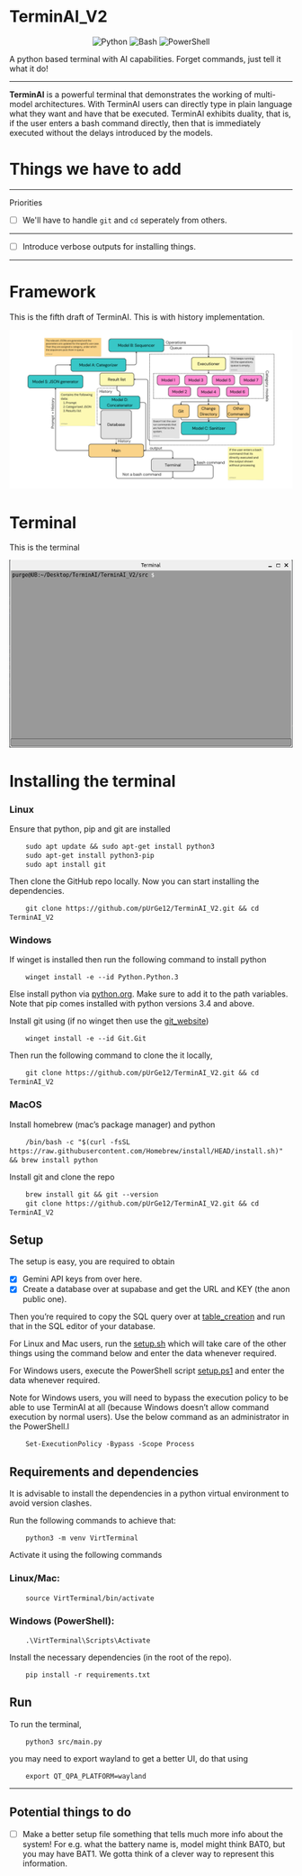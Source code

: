 # TerminAI_V2

<p align="center">
  <img src="https://img.shields.io/badge/Code-Python-informational?style=flat&logo=python&color=blue" alt="Python" />
  <img src="https://img.shields.io/badge/Code-Bash-informational?style=flat&logo=gnu-bash&color=lightgrey" alt="Bash" />
  <img src="https://img.shields.io/badge/Code-PowerShell-informational?style=flat&logo=powershell&color=blue" alt="PowerShell" />
</p>


A python based terminal with AI capabilities. Forget commands, just tell it what it do!

---

**TerminAI** is a powerful terminal that demonstrates the working of multi-model architectures. With TerminAI users can directly type in plain language what they want and have that be executed. TerminAI exhibits duality, that is, if the user enters a bash command directly, then that is immediately executed without the delays introduced by the models.


# Things we have to add

---
Priorities

- [ ] We'll have to handle `git` and `cd` seperately from others. 

---

- [ ] Introduce verbose outputs for installing things.

---

# Framework 

This is the fifth draft of TerminAI. This is with history implementation.

![TerminAI](./utils/images/TerminAI_V2_draft_7.png)

# Terminal

This is the terminal

![Terminal](./utils/Terminal_GUI/images/terminal_2.png)

# Installing the terminal 

### Linux

Ensure that python, pip and git are installed

		sudo apt update && sudo apt-get install python3
		sudo apt-get install python3-pip
		sudo apt install git

Then clone the GitHub repo locally. Now you can start installing the dependencies.

		git clone https://github.com/pUrGe12/TerminAI_V2.git && cd TerminAI_V2


### Windows 

If winget is installed then run the following command to install python

		winget install -e --id Python.Python.3

Else install python via [python.org](https://www.python.org/downloads). Make sure to add it to the path variables. Note that pip comes installed with python versions 3.4 and above.

Install git using (if no winget then use the [git_website](https://git-scm.com))

		winget install -e --id Git.Git

Then run the following command to clone the it locally,

		git clone https://github.com/pUrGe12/TerminAI_V2.git && cd TerminAI_V2

### MacOS

Install homebrew (mac’s package manager) and python

		/bin/bash -c "$(curl -fsSL https://raw.githubusercontent.com/Homebrew/install/HEAD/install.sh)" && brew install python


Install git and clone the repo

		brew install git && git --version
		git clone https://github.com/pUrGe12/TerminAI_V2.git && cd TerminAI_V2

## Setup

The setup is easy, you are required to obtain 

- [x]  Gemini API keys from over here.
- [x] Create a database over at supabase and get the URL and KEY (the anon public one).

Then you’re required to copy the SQL query over at [table_creation](./utils/setup/table_creation.sql) and run that in the SQL editor of your database.

For Linux and Mac users, run the [setup.sh](./utils/setup/setup.sh) which will take care of the other things using the command below and enter the data whenever required.

For Windows users, execute the PowerShell script [setup.ps1](./utils/setup/setup.ps1) and enter the data whenever required. 

Note for Windows users, you will need to bypass the execution policy to be able to use TerminAI at all (because Windows doesn’t allow command execution by normal users). Use the below command as an administrator in the PowerShell.l

		Set-ExecutionPolicy -Bypass -Scope Process

## Requirements and dependencies

It is advisable to install the dependencies in a python virtual environment to avoid version clashes.

Run the following commands to achieve that:

		python3 -m venv VirtTerminal

Activate it using the following commands

### Linux/Mac:		 	

		source VirtTerminal/bin/activate

### Windows (PowerShell):	 

		.\VirtTerminal\Scripts\Activate 

Install the necessary dependencies (in the root of the repo).

		pip install -r requirements.txt

## Run

To run the terminal,

		python3 src/main.py

you may need to export wayland to get a better UI, do that using

		export QT_QPA_PLATFORM=wayland

---

## Potential things to do

- [ ] Make a better setup file something that tells much more info about the system! For e.g. what the battery name is, model might think BAT0, but you may have BAT1. We gotta think of a clever way to represent this information.